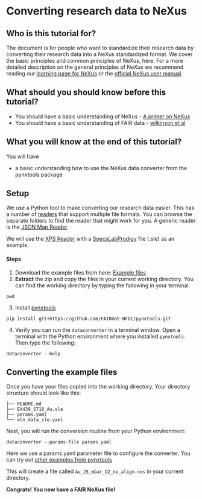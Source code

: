 # Converting research data to NeXus

## Who is this tutorial for?

The document is for people who want to standardize their research data by converting their research data into
a NeXus standardized format.
We cover the basic principles and common principles of NeXus, here.
For a more detailed description on the general principles of NeXus we recommend reading our
[learning page for NeXus](../learn/nexus-primer.md) or the [official NeXus user manual](https://manual.nexusformat.org/user_manual.html).

## What should you should know before this tutorial?

- You should have a basic understanding of NeXus - [A primer on NeXus](../learn/nexus-primer.md)
- You should have a basic understanding of FAIR data - [wilkinson et al](https://pubmed.ncbi.nlm.nih.gov/26978244/)

## What you will know at the end of this tutorial?

You will have

- a basic understanding how to use the NeXus data converter from the pynxtools package

## Setup

We use a Python tool to make converting our research data easier. This has a number of [readers](https://github.com/FAIRmat-NFDI/pynxtools/tree/master/pynxtools/dataconverter/readers) that support multiple file formats. You can browse the separate folders to find the reader that might work for you. A generic reader is the [JSON Map Reader](https://github.com/FAIRmat-NFDI/pynxtools/tree/master/pynxtools/dataconverter/readers/json_map).

We will use the [XPS Reader](https://github.com/FAIRmat-NFDI/pynxtools/tree/master/pynxtools/dataconverter/readers/xps) with a [SpecsLabProdigy](https://www.specs-group.com/nc/specs/products/detail/prodigy/) file (.sle) as an example.

#### Steps

1. Download the example files from here: [Example files](https://download-directory.github.io/?url=https%3A%2F%2Fgithub.com%2FFAIRmat-NFDI%2Fpynxtools%2Ftree%2Fdocumentation%2Fexamples%2Fxps)
2. **Extract** the zip and copy the files in your current working directory. You can find the working directory by typing the following in your terminal:
```console
pwd
```
3. Install [pynxtools](https://github.com/FAIRmat-NFDI/pynxtools/tree/master?tab=readme-ov-file#installation)
```console
pip install git+https://github.com/FAIRmat-NFDI/pynxtools.git
```
4. Verify you can run the ```dataconverter``` in a terminal window. Open a terminal with the Python environment where you installed ```pynxtools```. Then type the following:
```console
dataconverter --help
```

## Converting the example files

Once you have your files copied into the working directory. Your directory structure should look like this:
```
├── README.md
├── EX439_S718_Au.sle
├── params.yaml
└── eln_data_sle.yaml
```

Next, you will run the conversion routine from your Python environment:
```console
dataconverter --params-file params.yaml
```

Here we use a params.yaml parameter file to configure the converter. You can try out [other examples from pynxtools](https://github.com/FAIRmat-NFDI/pynxtools/tree/documentation/examples)

This will create a file called ```Au_25_mbar_O2_no_align.nxs``` in your current directory.

**Congrats! You now have a FAIR NeXus file!**
